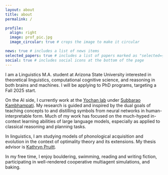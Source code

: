 ```yaml
---
layout: about
title: about
permalink: /

profile:
  align: right
  image: prof_pic.jpg
  image_circular: true # crops the image to make it circular

news: true # includes a list of news items
selected_papers: true # includes a list of papers marked as "selected={true}"
social: true # includes social icons at the bottom of the page
---
```


I am a Linguistics M.A. student at Arizona State University interested in theoretical linguistics, computational cognitive science, and reasoning in both brains and machines. I will be applying to PhD programs, targeting a Fall 2025 start.

On the AI side, I currently work at the [Yochan lab](https://yochan-lab.github.io/home/) under [Subbarao Kambhampati](https://rakaposhi.eas.asu.edu/). My research is guided and inspired by the dual goals of teaching concepts to and distilling symbols from neural networks in human-interpretable form. Much of my work has focused on the much-hyped in-context learning abilities of large language models, especially as applied to classical reasoning and planning tasks.

In linguistics, I am studying models of phonological acquisition and evolution in the context of optimality theory and its extensions. My thesis advisor is [Kathryn Pruitt](https://sites.google.com/view/kathryn-pruitt/).

In my free time, I enjoy bouldering, swimming, reading and writing fiction, participating in well-rendered cooperative multiagent simulations, and baking.
